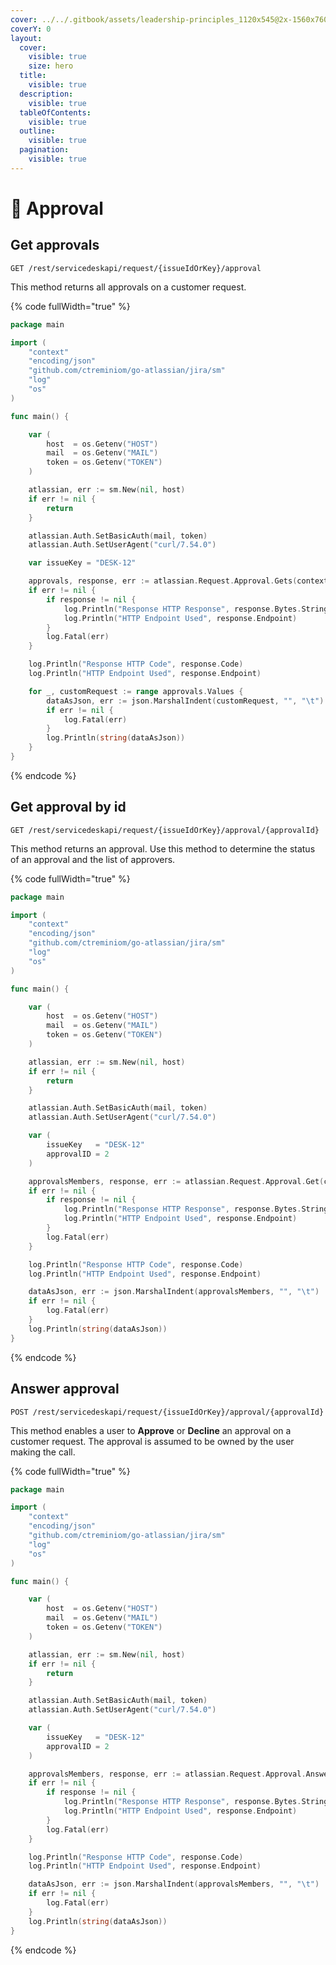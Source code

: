 ```yaml
---
cover: ../../.gitbook/assets/leadership-principles_1120x545@2x-1560x760.png
coverY: 0
layout:
  cover:
    visible: true
    size: hero
  title:
    visible: true
  description:
    visible: true
  tableOfContents:
    visible: true
  outline:
    visible: true
  pagination:
    visible: true
---
```


# 🚫 Approval

## Get approvals

`GET /rest/servicedeskapi/request/{issueIdOrKey}/approval`

This method returns all approvals on a customer request.

{% code fullWidth="true" %}
```go
package main

import (
	"context"
	"encoding/json"
	"github.com/ctreminiom/go-atlassian/jira/sm"
	"log"
	"os"
)

func main() {

	var (
		host  = os.Getenv("HOST")
		mail  = os.Getenv("MAIL")
		token = os.Getenv("TOKEN")
	)

	atlassian, err := sm.New(nil, host)
	if err != nil {
		return
	}

	atlassian.Auth.SetBasicAuth(mail, token)
	atlassian.Auth.SetUserAgent("curl/7.54.0")

	var issueKey = "DESK-12"

	approvals, response, err := atlassian.Request.Approval.Gets(context.Background(), issueKey, 0, 50)
	if err != nil {
		if response != nil {
			log.Println("Response HTTP Response", response.Bytes.String())
			log.Println("HTTP Endpoint Used", response.Endpoint)
		}
		log.Fatal(err)
	}

	log.Println("Response HTTP Code", response.Code)
	log.Println("HTTP Endpoint Used", response.Endpoint)

	for _, customRequest := range approvals.Values {
		dataAsJson, err := json.MarshalIndent(customRequest, "", "\t")
		if err != nil {
			log.Fatal(err)
		}
		log.Println(string(dataAsJson))
	}
}
```
{% endcode %}

## Get approval by id

`GET /rest/servicedeskapi/request/{issueIdOrKey}/approval/{approvalId}`

This method returns an approval. Use this method to determine the status of an approval and the list of approvers.

{% code fullWidth="true" %}
```go
package main

import (
	"context"
	"encoding/json"
	"github.com/ctreminiom/go-atlassian/jira/sm"
	"log"
	"os"
)

func main() {

	var (
		host  = os.Getenv("HOST")
		mail  = os.Getenv("MAIL")
		token = os.Getenv("TOKEN")
	)

	atlassian, err := sm.New(nil, host)
	if err != nil {
		return
	}

	atlassian.Auth.SetBasicAuth(mail, token)
	atlassian.Auth.SetUserAgent("curl/7.54.0")

	var (
		issueKey   = "DESK-12"
		approvalID = 2
	)

	approvalsMembers, response, err := atlassian.Request.Approval.Get(context.Background(), issueKey, approvalID)
	if err != nil {
		if response != nil {
			log.Println("Response HTTP Response", response.Bytes.String())
			log.Println("HTTP Endpoint Used", response.Endpoint)
		}
		log.Fatal(err)
	}

	log.Println("Response HTTP Code", response.Code)
	log.Println("HTTP Endpoint Used", response.Endpoint)

	dataAsJson, err := json.MarshalIndent(approvalsMembers, "", "\t")
	if err != nil {
		log.Fatal(err)
	}
	log.Println(string(dataAsJson))
}
```
{% endcode %}

## Answer approval

`POST /rest/servicedeskapi/request/{issueIdOrKey}/approval/{approvalId}`

This method enables a user to **Approve** or **Decline** an approval on a customer request. The approval is assumed to be owned by the user making the call.

{% code fullWidth="true" %}
```go
package main

import (
	"context"
	"encoding/json"
	"github.com/ctreminiom/go-atlassian/jira/sm"
	"log"
	"os"
)

func main() {

	var (
		host  = os.Getenv("HOST")
		mail  = os.Getenv("MAIL")
		token = os.Getenv("TOKEN")
	)

	atlassian, err := sm.New(nil, host)
	if err != nil {
		return
	}

	atlassian.Auth.SetBasicAuth(mail, token)
	atlassian.Auth.SetUserAgent("curl/7.54.0")

	var (
		issueKey   = "DESK-12"
		approvalID = 2
	)

	approvalsMembers, response, err := atlassian.Request.Approval.Answer(context.Background(), issueKey, approvalID, true)
	if err != nil {
		if response != nil {
			log.Println("Response HTTP Response", response.Bytes.String())
			log.Println("HTTP Endpoint Used", response.Endpoint)
		}
		log.Fatal(err)
	}

	log.Println("Response HTTP Code", response.Code)
	log.Println("HTTP Endpoint Used", response.Endpoint)

	dataAsJson, err := json.MarshalIndent(approvalsMembers, "", "\t")
	if err != nil {
		log.Fatal(err)
	}
	log.Println(string(dataAsJson))
}
```
{% endcode %}
